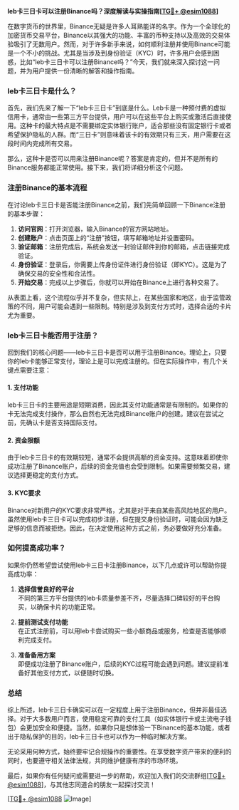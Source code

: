 **leb卡三日卡可以注册Binance吗？深度解读与实操指南[[TG💪+ @esim1088](https://t.me/s/esim1088)]**

在数字货币的世界里，Binance无疑是许多人耳熟能详的名字。作为一个全球化的加密货币交易平台，Binance以其强大的功能、丰富的币种支持以及高效的交易体验吸引了无数用户。然而，对于许多新手来说，如何顺利注册并使用Binance可能是一个不小的挑战。尤其是当涉及到身份验证（KYC）时，许多用户会感到困惑，比如“leb卡三日卡可以注册Binance吗？”今天，我们就来深入探讨这一问题，并为用户提供一份清晰的解答和操作指南。

### leb卡三日卡是什么？

首先，我们先来了解一下“leb卡三日卡”到底是什么。Leb卡是一种预付费的虚拟信用卡，通常由一些第三方平台提供，用户可以在这些平台上购买或激活后直接使用。这种卡的最大特点是不需要绑定实体银行账户，适合那些没有固定银行卡或者希望保护隐私的人群。而“三日卡”则意味着该卡的有效期只有三天，用户需要在这段时间内完成所有交易。

那么，这种卡是否可以用来注册Binance呢？答案是肯定的，但并不是所有的Binance服务都能正常使用。接下来，我们将详细分析这个问题。

### 注册Binance的基本流程

在讨论leb卡三日卡是否能注册Binance之前，我们先简单回顾一下Binance注册的基本步骤：

1. **访问官网**：打开浏览器，输入Binance的官方网站地址。
2. **创建账户**：点击页面上的“注册”按钮，填写邮箱地址并设置密码。
3. **验证邮箱**：注册完成后，系统会发送一封验证邮件到你的邮箱，点击链接完成验证。
4. **身份验证**：登录后，你需要上传身份证件进行身份验证（即KYC）。这是为了确保交易的安全性和合法性。
5. **开始交易**：完成以上步骤后，你就可以开始在Binance上进行各种交易了。

从表面上看，这个流程似乎并不复杂，但实际上，在某些国家和地区，由于监管政策的不同，用户可能会遇到一些限制。特别是涉及到支付方式时，选择合适的卡片尤为重要。

### leb卡三日卡能否用于注册？

回到我们的核心问题——leb卡三日卡是否可以用于注册Binance。理论上，只要你的leb卡能够正常支付，理论上是可以完成注册的。但在实际操作中，有几个关键点需要注意：

#### 1. **支付功能**
   leb卡三日卡的主要用途是短期消费，因此其支付功能通常是有限制的。如果你的卡无法完成支付操作，那么自然也无法完成Binance账户的创建。建议在尝试之前，先确认卡是否支持国际支付。

#### 2. **资金限额**
   由于leb卡三日卡的有效期较短，通常不会提供高额的资金支持。这意味着即使你成功注册了Binance账户，后续的资金充值也会受到限制。如果需要频繁交易，建议选择更稳定的支付方式。

#### 3. **KYC要求**
   Binance对新用户的KYC要求非常严格，尤其是对于来自某些高风险地区的用户。虽然使用leb卡三日卡可以完成初步注册，但在提交身份验证时，可能会因为缺乏足够的信息而被拒绝。因此，在决定使用这种方式之前，务必要做好充分准备。

### 如何提高成功率？

如果你仍然希望尝试使用leb卡三日卡注册Binance，以下几点或许可以帮助你提高成功率：

1. **选择信誉良好的平台**  
   不同的第三方平台提供的leb卡质量参差不齐，尽量选择口碑较好的平台购买，以确保卡片的功能正常。

2. **提前测试支付功能**  
   在正式注册前，可以用leb卡尝试购买一些小额商品或服务，检查是否能够顺利完成支付。

3. **准备备用方案**  
   即便成功注册了Binance账户，后续的KYC过程可能会遇到问题。建议提前准备好其他支付方式，以便随时切换。

### 总结

综上所述，leb卡三日卡确实可以在一定程度上用于注册Binance，但并非最佳选择。对于大多数用户而言，使用稳定可靠的支付工具（如实体银行卡或主流电子钱包）会更加安全和便捷。当然，如果你只是想体验一下Binance的基本功能，或者出于隐私保护的目的，leb卡三日卡也可以作为一种临时解决方案。

无论采用何种方式，始终要牢记合规操作的重要性。在享受数字资产带来的便利的同时，也要遵守相关法律法规，共同维护健康有序的市场环境。

最后，如果你有任何疑问或需要进一步的帮助，欢迎加入我们的交流群组[[TG💪+ @esim1088](https://t.me/s/esim1088)]，与其他志同道合的朋友一起探讨交流！

[[TG💪+ @esim1088](https://t.me/s/esim1088) ![Image](https://i.postimg.cc/4NQfJmqS/Snipaste-2025-05-13-00-14-12.png)]